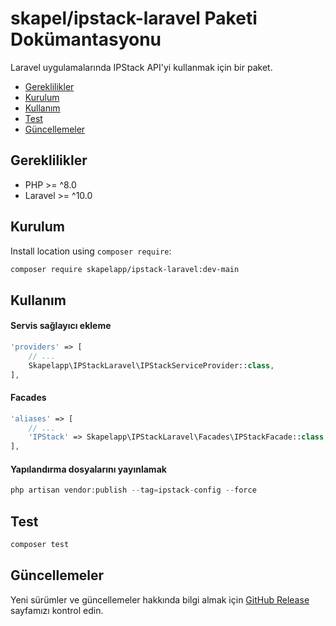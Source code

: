 # skapel/ipstack-laravel Paketi Dokümantasyonu
Laravel uygulamalarında IPStack API'yi kullanmak için bir paket.

- [Gereklilikler](#gereklilikler)
- [Kurulum](#kurulum)
- [Kullanım](#kullanım)
- [Test](#test)
- [Güncellemeler](#güncellemeler)

## Gereklilikler

- PHP >= ^8.0
- Laravel >= ^10.0

## Kurulum

Install location using `composer require`:

```bash
composer require skapelapp/ipstack-laravel:dev-main
```

## Kullanım

<h4>Servis sağlayıcı ekleme</h4>

```php
'providers' => [
    // ...
    Skapelapp\IPStackLaravel\IPStackServiceProvider::class,
],
```

<h4>Facades</h4>

```php
'aliases' => [
    // ...
    'IPStack' => Skapelapp\IPStackLaravel\Facades\IPStackFacade::class,
],
```

<h4>Yapılandırma dosyalarını yayınlamak</h4>

```php
php artisan vendor:publish --tag=ipstack-config --force
```

## Test

```php
composer test
```

## Güncellemeler
Yeni sürümler ve güncellemeler hakkında bilgi almak için <a href="https://github.com/skapelapp/ipstack-laravel/releases">GitHub Release</a> sayfamızı kontrol edin.
